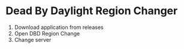 # **Dead By Daylight Region Changer**

1. Download application from releases
2. Open DBD Region Change
3. Change server

